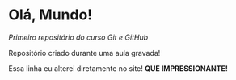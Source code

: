 # Olá, Mundo!
 *Primeiro repositório do curso Git e GitHub*

Repositório criado durante uma aula gravada!

Essa linha eu alterei diretamente no site! **QUE IMPRESSIONANTE!**

